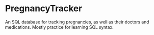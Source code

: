 # PregnancyTracker

An SQL database for tracking pregnancies, as well as their doctors and medications. Mostly practice for learning SQL syntax. 
